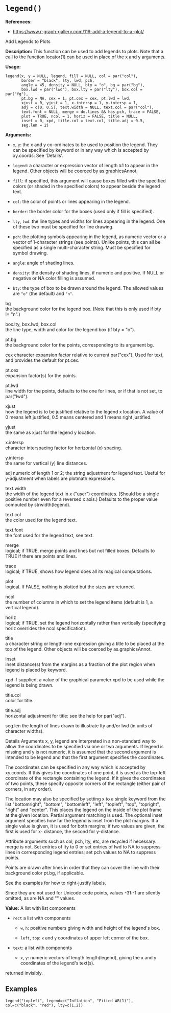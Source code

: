 # `legend()` 

**References:**
- https://www.r-graph-gallery.com/119-add-a-legend-to-a-plot/



Add Legends to Plots

**Description:**
This function can be used to add legends to plots. Note that a call to the
function locator(1) can be used in place of the x and y arguments.

**Usage:**

~~~~
legend(x, y = NULL, legend, fill = NULL, col = par("col"),
       border = "black", lty, lwd, pch,
       angle = 45, density = NULL, bty = "o", bg = par("bg"),
       box.lwd = par("lwd"), box.lty = par("lty"), box.col = par("fg"),
       pt.bg = NA, cex = 1, pt.cex = cex, pt.lwd = lwd,
       xjust = 0, yjust = 1, x.intersp = 1, y.intersp = 1,
       adj = c(0, 0.5), text.width = NULL, text.col = par("col"),
       text.font = NULL, merge = do.lines && has.pch, trace = FALSE,
       plot = TRUE, ncol = 1, horiz = FALSE, title = NULL,
       inset = 0, xpd, title.col = text.col, title.adj = 0.5,
       seg.len = 2)
~~~~

**Arguments:**
- `x`, `y`: the x and y co-ordinates to be used to position the legend. They
can be specified by keyword or in any way which is accepted by xy.coords: See
‘Details’.

- `legend`: a character or expression vector of length ≥1 to appear in the
	legend. Other objects will be coerced by as.graphicsAnnot.

- `fill`: if specified, this argument will cause boxes filled with the
	specified colors (or shaded in the specified colors) to appear beside the
	legend text.

- `col`: the color of points or lines appearing in the legend.

- `border`: the border color for the boxes (used only if fill is specified).

- `lty`, `lwd`: the line types and widths for lines appearing in the legend.
	One of these two must be specified for line drawing.

- `pch`: the plotting symbols appearing in the legend, as numeric vector or a
	vector of 1-character strings (see points). Unlike points, this can all be
	specified as a single multi-character string. Must be specified for symbol
	drawing.

- `angle`: angle of shading lines.

- `density`: the density of shading lines, if numeric and positive. If NULL or
	negative or NA color filling is assumed.

- `bty`: the type of box to be drawn around the legend. The allowed values are
	`"o"` (the default) and `"n"`.

bg	
the background color for the legend box. (Note that this is only used if bty != "n".)

box.lty, box.lwd, box.col	
the line type, width and color for the legend box (if bty = "o").

pt.bg	
the background color for the points, corresponding to its argument bg.

cex	
character expansion factor relative to current par("cex"). Used for text, and provides the default for pt.cex.

pt.cex	
expansion factor(s) for the points.

pt.lwd	
line width for the points, defaults to the one for lines, or if that is not set, to par("lwd").

xjust	
how the legend is to be justified relative to the legend x location. A value of 0 means left justified, 0.5 means centered and 1 means right justified.

yjust	
the same as xjust for the legend y location.

x.intersp	
character interspacing factor for horizontal (x) spacing.

y.intersp	
the same for vertical (y) line distances.

adj	
numeric of length 1 or 2; the string adjustment for legend text. Useful for y-adjustment when labels are plotmath expressions.

text.width	
the width of the legend text in x ("user") coordinates. (Should be a single positive number even for a reversed x axis.) Defaults to the proper value computed by strwidth(legend).

text.col	
the color used for the legend text.

text.font	
the font used for the legend text, see text.

merge	
logical; if TRUE, merge points and lines but not filled boxes. Defaults to TRUE if there are points and lines.

trace	
logical; if TRUE, shows how legend does all its magical computations.

plot	
logical. If FALSE, nothing is plotted but the sizes are returned.

ncol	
the number of columns in which to set the legend items (default is 1, a vertical legend).

horiz	
logical; if TRUE, set the legend horizontally rather than vertically (specifying horiz overrides the ncol specification).

title	
a character string or length-one expression giving a title to be placed at the top of the legend. Other objects will be coerced by as.graphicsAnnot.

inset	
inset distance(s) from the margins as a fraction of the plot region when legend is placed by keyword.

xpd	
if supplied, a value of the graphical parameter xpd to be used while the legend is being drawn.

title.col	
color for title.

title.adj	
horizontal adjustment for title: see the help for par("adj").

seg.len	
the length of lines drawn to illustrate lty and/or lwd (in units of character widths).

Details
Arguments x, y, legend are interpreted in a non-standard way to allow the coordinates to be specified via one or two arguments. If legend is missing and y is not numeric, it is assumed that the second argument is intended to be legend and that the first argument specifies the coordinates.

The coordinates can be specified in any way which is accepted by xy.coords. If this gives the coordinates of one point, it is used as the top-left coordinate of the rectangle containing the legend. If it gives the coordinates of two points, these specify opposite corners of the rectangle (either pair of corners, in any order).

The location may also be specified by setting x to a single keyword from the list "bottomright", "bottom", "bottomleft", "left", "topleft", "top", "topright", "right" and "center". This places the legend on the inside of the plot frame at the given location. Partial argument matching is used. The optional inset argument specifies how far the legend is inset from the plot margins. If a single value is given, it is used for both margins; if two values are given, the first is used for x- distance, the second for y-distance.

Attribute arguments such as col, pch, lty, etc, are recycled if necessary: merge is not. Set entries of lty to 0 or set entries of lwd to NA to suppress lines in corresponding legend entries; set pch values to NA to suppress points.

Points are drawn after lines in order that they can cover the line with their background color pt.bg, if applicable.

See the examples for how to right-justify labels.

Since they are not used for Unicode code points, values -31:-1 are silently omitted, as are NA and "" values.

**Value:**
A list with list components

- `rect` a list with components

	- `w`, `h`: positive numbers giving width and height of the legend's box.

	- `left`, `top`: `x` and `y` coordinates of upper left corner of the box.

- `text`: a list with components

	- `x`, `y`: numeric vectors of length length(legend), giving the x and y
	coordinates of the legend's text(s).

returned invisibly.

## Examples

~~~~
legend("topleft", legend=c("Inflation", "Fitted AR(1)"), col=c("black", "red"), lty=c(1,2))
~~~~
